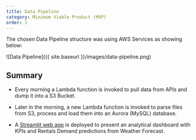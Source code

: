 ```yaml
---
title: Data Pipeline
category: Minimum Viable Product (MVP)
order: 1
---
```


The chosen Data Pipeline structure was using AWS Services as showing below:

![Data Pipeline]({{ site.baseurl }}/images/data-pipeline.png)

## Summary

- Every morning a Lambda function is invoked to pull data from APIs and dump it into a S3 Bucket.

- Later in the morning, a new Lambda function is invoked to parse files from S3, process and load them into an Aurora (MySQL) database.

- A [Streamlit web app](https://pessini-moby-bikes-dashboardapp-hhvohw.streamlitapp.com/) is deployed to present an analytical dashboard with KPIs and Rentals Demand predictions from Weather Forecast.
